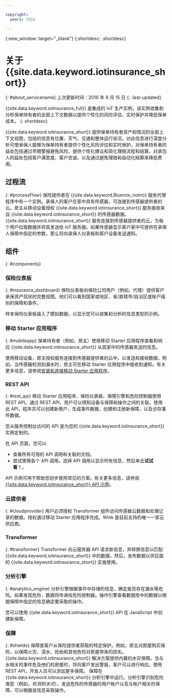 ```yaml
---

copyright:
  years: 2016

---
```


<!-- Common attributes used in the template are defined as follows: -->
{:new_window: target="\_blank"}
{:shortdesc: .shortdesc}


# 关于 {{site.data.keyword.iotinsurance_short}} 
{: #about_servicename}
上次更新时间：2016 年 9 月 15 日
{: .last-updated}

{{site.data.keyword.iotinsurance_full}} 是集成的 IoT 生产实例，该实例收集和分析保单持有者的全部上下文数据以提供个性化的风险评估、实时保护并降低保单成本。
{: shortdesc}

{{site.data.keyword.iotinsurance_short}} 提供保单持有者资产和情况的全部上下文视图，包括的信息有位置、天气、交通和整体运行状况。对此信息进行深度分析可使承保人能够为保单持有者提供个性化风险评估和实时保护。对保单持有者的益处包括通过早期警报避免风险，提供个性化建议和简化理赔流程和结算。对承包人的益处包括客户满意度、客户忠诚，以及通过避免理赔和自动化结算来降低费用。

## 过程流
{: #processFlow}
保险提供者在 {{site.data.keyword.Bluemix_notm}} 服务代理程序中有一个实例。承保人的客户在家中具有传感器，可连接到传感器提供者的云。房主从移动设备授权 {{site.data.keyword.iotinsurance_short}} 服务接收来自 {{site.data.keyword.iotinsurance_short}} 的传感器数据。{{site.data.keyword.iotinsurance_short}} 服务连接到传感器提供者的云，为每个用户拉取数据并将其发送给 IoT 服务器。如果传感器显示客户家中可提供在承保
人保障中指定的参数，那么将向承保人仪表板和客户设备发送通知。

## 组件
{: #components}

### 保险仪表板
{: #insurance_dashboard}
保险仪表板向保险公司用户（例如，代理）提供客户承保资产现状的完整视图。他们可以看到国家或地区、省/直辖市/自治区或帐户级别的保障和事件。

样本保险仪表板装入了模拟数据，以显示您可以收集和分析的信息类型的示例。

### 移动 Starter 应用程序 
{: #mobileapp}
保单持有者（例如，房主）使用移动 Starter 应用程序查看和响应 {{site.data.keyword.iotinsurance_short}} 从其家中的传感器发送的信息。

使用移动设备，房主授权服务连接到传感器提供者的云中，以发送和接收数据。例如，当传感器检测到漏水时，房主可在移动 Starter 应用程序中接收到通知。有关更多信息，请参阅[安装和连接移动 Starter 应用程序](iotinsurance_mobile_app.html})。

### REST API
{: #rest_api}
移动 Starter 应用程序、保险仪表板、保障引擎和危险控制器使用 REST API。通过 REST API，用户可以得知设备与保障和操作之间的关联。使用此 API，程序员可以创建新用户，生成事件数据，创建和注册新保障，以及访存事件数据。

您从服务控制台访问的 API 是为您的 {{site.data.keyword.iotinsurance_short}} 实例定制的。

在 API 页面，您可以  
  - 查看所有可用的 API 调用和关联的文档。
  - 尝试使用各个 API 调用。选择 API 调用以显示所有信息，然后单击**试试看！**。

API 示例可用于帮助您初步使用常见的方案。有关更多信息，请参阅 [{{site.data.keyword.iotinsurance_short}} API 示例](https://github.com/IBM-Bluemix/iot4i-api-examples-nodejs)。

### 云提供者
{: #cloudprovider}
用户必须授权 Transformer 组件访问传感器云数据和处理记录的数据。授权通过移动 Starter 应用程序完成。Wink 是目前支持的唯一一家云供应商。

### Transformer
{: #transformer}
Transformer 向云服务器 API 请求新信息，并转换信息以匹配 {{site.data.keyword.iotinsurance_short}} 中的数据。然后，发布数据以供后面的 {{site.data.keyword.iotinsurance_short}} 实施使用。

### 分析引擎
{: #analytics_engine}
分析引擎根据事件中存储的信息，确定是否存在漏水等危险。如果发现危险，数据将传递给危险控制器。操作引擎查看数据库中的数据以根据保障中指定的信息确定要采取的操作。

您可以使用 {{site.data.keyword.iotinsurance_short}} API 在 JavaScript 中创建新保障。

### 保障
{: #shields}
保障是客户从保险提供者获取的特定保护。例如，房主对房屋购买保险，以保障火灾、浸水、抢劫和其他危险对房屋带来的损失。{{site.data.keyword.iotinsurance_short}} 解决方案提供内置的水灾保障。当与水相关的事件危及他们的房屋时，将向客户发出警报，客户可以进行响应。使用 REST API，开发人员可以添加更多保障。
保障在 {{site.data.keyword.iotinsurance_short}} 分析引擎中运行。分析引擎识别危险类型（例如，*检测到水灾*）、发送危险的传感器的用户帐户以及与帐户相关的保障。可以根据该信息采取操作。
